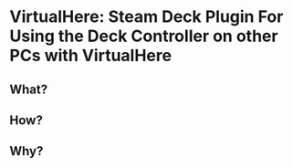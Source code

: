 # VirtualHere: Steam Deck Plugin For Using the Deck Controller on other PCs with VirtualHere

<!-- ![Shotty Example Screenshot](shotty-screenshot.png) -->

## What?

## How?

## Why?